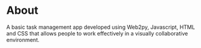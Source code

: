 # About
A basic task management app developed using Web2py, Javascript, HTML and CSS that allows people to work effectively in a visually collaborative environment.

